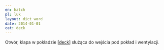 ```yaml
---
en: hatch
pl: luk
layout: dict_word
date: 2014-01-01
cat: deck
---
```


Otwór, klapa w pokładzie [[deck](/dict/d/deck/)] służąca do wejścia pod pokład i wentylacji.  
